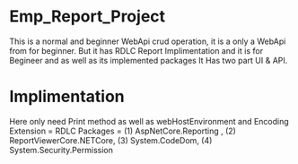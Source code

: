 # Emp_Report_Project
This is a normal and beginner WebApi crud operation, it is a only a WebApi from for beginner.
But it has RDLC Report Implimentation and it is for Begineer and as well as its implemented packages
It Has two part UI & API.

# Implimentation
Here only need Print method as well as webHostEnvironment and Encoding
Extension = RDLC
Packages = (1) AspNetCore.Reporting , (2) ReportViewerCore.NETCore, (3) System.CodeDom, (4) System.Security.Permission


